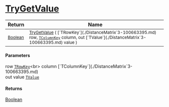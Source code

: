 # [TryGetValue](./DistanceMatrix`3-100663395.md)



| Return | Name | 
| --- | --- | 
| <sub>[Boolean](https://docs.microsoft.com/en-us/dotnet/api/System.Boolean)</sub>| <sub>[TryGetValue](./DistanceMatrix`3-100663395.md) ( [`TRowKey`](./DistanceMatrix`3-100663395.md) row, [`TColumnKey`](./DistanceMatrix`3-100663395.md) column, out [`TValue`](./DistanceMatrix`3-100663395.md) value )</sub>| <br>


#### Parameters
 row  [`TRowKey`](./DistanceMatrix`3-100663395.md)<br> column  [`TColumnKey`](./DistanceMatrix`3-100663395.md)<br>out  value  [`TValue`](./DistanceMatrix`3-100663395.md)
#### Returns
[Boolean](https://docs.microsoft.com/en-us/dotnet/api/System.Boolean)